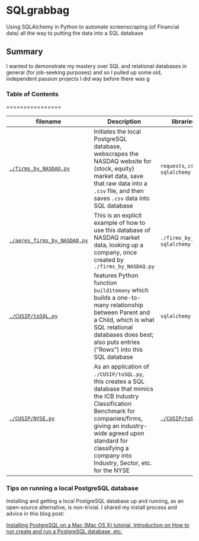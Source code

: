 # SQLgrabbag
Using SQLAlchemy in Python to automate screenscraping (of Financial data) all the way to putting the data into a SQL database

## Summary

I wanted to demonstrate my mastery over SQL and relational databases in general (for job-seeking purposes) and so I pulled up some old, independent passion projects I did way before there was g

### Table of Contents
================

| filename | Description | libraries used |
| -------- | ----------- | -------------- |
| [`./firms_by_NASDAQ.py`](https://github.com/ernestyalumni/SQLgrabbag/blob/master/firms_by_NASDAQ.py) | Initiates the local PostgreSQL database, webscrapes the NASDAQ website for (stock, equity) market data, save that raw data into a `.csv` file, and then saves `.csv` data into SQL database | `requests`, `csv`, `sqlalchemy` |   
| [`./apres_firms_by_NASDAQ.py`](https://github.com/ernestyalumni/SQLgrabbag/blob/master/apres_firms_by_NASDAQ.py) | This is an explicit example of how to use this database of NASDAQ market data, looking up a company, once created by `./firms_by_NASDAQ.py` | `./firms_by_NASDAQ.py`, `sqlalchemy` |
| [`./CUSIP/toSQL.py`](https://github.com/ernestyalumni/SQLgrabbag/blob/master/CUSIP/toSQL.py) | features Python function `build1tomany` which builds a one-to-many relationship between Parent and a Child, which is what SQL relational databases does best; also puts entries ("Rows") into this SQL database | `sqlalchemy` |
| [`./CUSIP/NYSE.py`](https://github.com/ernestyalumni/SQLgrabbag/blob/master/CUSIP/NYSE.py) | As an application of `./CUSIP/toSQL.py`, this creates a SQL database that mimics the ICB Industry Classification Benchmark for companies/firms, giving an industry-wide agreed upon standard for classifying a company into Industry, Sector, etc. for the NYSE | [`./CUSIP/toSQL.py`](https://github.com/ernestyalumni/SQLgrabbag/blob/master/CUSIP/toSQL.py) |

### Tips on running a local PostgreSQL database

Installing and getting a local PostgreSQL database up and running, as an open-source alternative, is non-trivial.  I shared my install process and advice in this blog post:  

[Installing PostgreSQL on a Mac (Mac OS X) tutorial, Introduction on How to run create and run a PostgreSQL database, etc.](https://wordpress.com/stats/post/98/ernestyalumni.wordpress.com)
